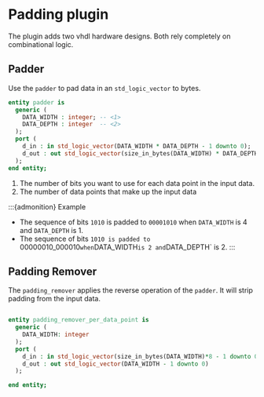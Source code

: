 # Padding plugin

The plugin adds two vhdl hardware designs.
Both rely completely on combinational logic.

## Padder

Use the `padder` to pad data in an `std_logic_vector` to bytes.

```vhdl
entity padder is
  generic (
    DATA_WIDTH : integer; -- <1>
    DATA_DEPTH : integer  -- <2>
  );
  port (
    d_in : in std_logic_vector(DATA_WIDTH * DATA_DEPTH - 1 downto 0);
    d_out : out std_logic_vector(size_in_bytes(DATA_WIDTH) * DATA_DEPTH * 8 - 1 downto 0)
  );
end entity;
```
1. The number of bits you want to use for each data point in the input data. 
2. The number of data points that make up the input data


:::{admonition} Example
* The sequence of bits `1010` is padded to `00001010` when `DATA_WIDTH` is 4 and `DATA_DEPTH` is 1.
* The sequence of bits `1010 is padded to `00000010_000010` when `DATA_WIDTH` is 2 and `DATA_DEPTH` is 2.
:::

## Padding Remover

The `padding_remover` applies the reverse operation of the `padder`.
It will strip padding from the input data.

```vhdl

entity padding_remover_per_data_point is
  generic (
    DATA_WIDTH: integer
  );
  port (
    d_in : in std_logic_vector(size_in_bytes(DATA_WIDTH)*8 - 1 downto 0);
    d_out : out std_logic_vector(DATA_WIDTH - 1 downto 0)
  );

end entity;
```